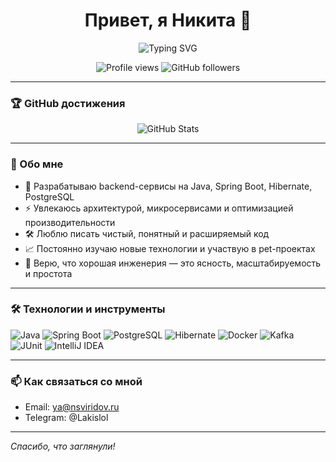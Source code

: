 <h1 align="center">Привет, я Никита 👋</h1>

<p align="center">
  <img src="https://readme-typing-svg.herokuapp.com?font=Fira+Code&size=22&pause=1000&color=00B97E&center=true&vCenter=true&width=435&lines=Java+Developer;Spring+Boot+%7C+PostgreSQL+%7C+Kafka+%7C+Docker;Люблю+чистую+архитектуру+и+ясный+код" alt="Typing SVG" />
</p>

<p align="center">
  <img src="https://komarev.com/ghpvc/?username=sviridovnikita&style=flat-square&color=brightgreen" alt="Profile views" />
  <img src="https://img.shields.io/github/followers/sviridovnikita?label=Подписчики&style=flat-square" alt="GitHub followers" />
</p>

---

### 🏆 GitHub достижения

<p align="center">
  <img src="https://github-readme-stats.vercel.app/api?username=sviridovnikita&show_icons=true&theme=gruvbox" alt="GitHub Stats" />
</p>

---

### 🚀 Обо мне

- 💼 Разрабатываю backend-сервисы на Java, Spring Boot, Hibernate, PostgreSQL  
- ⚡ Увлекаюсь архитектурой, микросервисами и оптимизацией производительности  
- 🛠 Люблю писать чистый, понятный и расширяемый код  
- 📈 Постоянно изучаю новые технологии и участвую в pet-проектах  
- 🧠 Верю, что хорошая инженерия — это ясность, масштабируемость и простота  

---

### 🛠️ Технологии и инструменты

![Java](https://img.shields.io/badge/Java-ED8B00?style=for-the-badge&logo=openjdk&logoColor=white)
![Spring Boot](https://img.shields.io/badge/Spring_Boot-6DB33F?style=for-the-badge&logo=spring-boot&logoColor=white)
![PostgreSQL](https://img.shields.io/badge/PostgreSQL-316192?style=for-the-badge&logo=postgresql&logoColor=white)
![Hibernate](https://img.shields.io/badge/Hibernate-59666C?style=for-the-badge&logo=hibernate&logoColor=white)
![Docker](https://img.shields.io/badge/Docker-2496ED?style=for-the-badge&logo=docker&logoColor=white)
![Kafka](https://img.shields.io/badge/Apache_Kafka-231F20?style=for-the-badge&logo=apache-kafka&logoColor=white)
![JUnit](https://img.shields.io/badge/JUnit-25A162?style=for-the-badge&logo=junit5&logoColor=white)
![IntelliJ IDEA](https://img.shields.io/badge/IntelliJ_IDEA-000000?style=for-the-badge&logo=intellijidea&logoColor=white)

---

### 📫 Как связаться со мной

- Email: ya@nsviridov.ru 
- Telegram: @Lakislol  

---

_Спасибо, что заглянули!_
